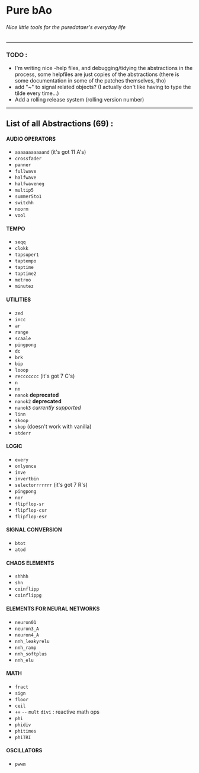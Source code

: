 # Pure bAo
###### _Nice little tools for the puredataer's everyday life_
---

### TODO :
  * I'm writing nice -help files, and debugging/tidying the abstractions in the process, some helpfiles are just copies of the abstractions (there is some documentation in some of the patches themselves, tho)
  * add "~" to signal related objects? (I actually don't like having to type the tilde every time...)
  * Add a rolling release system (rolling version number)

---

## List of all Abstractions (69) :

#### AUDIO OPERATORS
  * `aaaaaaaaaaand` (it's got 11 A's)
  * `crossfader`
  * `panner`
  * `fullwave`
  * `halfwave`
  * `halfwaveneg`
  * `multip5`
  * `summer5to1`
  * `switchh`
  * `noorm`
  * `vool`


#### TEMPO
  * `seqq`
  * `clokk`
  * `tapsuper1`
  * `taptempo`
  * `taptime`
  * `taptime2`
  * `metroo`
  * `minutez`

#### UTILITIES
  * `zed`
  * `incc`
  * `ar`
  * `range`
  * `scaale`
  * `pingpong`
  * `dc`
  * `brk`
  * `bip`
  * `looop`
  * `reccccccc` (it's got 7 C's)
  * `n`
  * `nn`
  * `nanok` **deprecated**
  * `nanok2` **deprecated**
  * `nanok3` _currently supported_
  * `linn`
  * `skoop`
  * `skop` (doesn't work with vanilla)
  * `stderr`


#### LOGIC
  * `every`
  * `onlyonce`
  * `inve`
  * `invertbin`
  * `selectorrrrrrr` (it's got 7 R's)
  * `pingpong`
  * `nor`
  * `flipflop-sr`
  * `flipflop-csr`
  * `flipflop-esr`

#### SIGNAL CONVERSION
  * `btot`
  * `atod`

#### CHAOS ELEMENTS
  * `shhhh`
  * `shn`
  * `coinflipp`
  * `coinflippg`

#### ELEMENTS FOR NEURAL NETWORKS
  * `neuron01`
  * `neuron3_A`
  * `neuron4_A`
  * `nnh_leakyrelu`
  * `nnh_ramp`
  * `nnh_softplus`
  * `nnh_elu`

#### MATH
  * `fract`
  * `sign`
  * `floor`
  * `ceil`
  * `++` `--` `mult` `divi` : reactive math ops
  * `phi`
  * `phidiv`
  * `phitimes`
  * `phiTRI`

#### OSCILLATORS
  * `pwwm`
